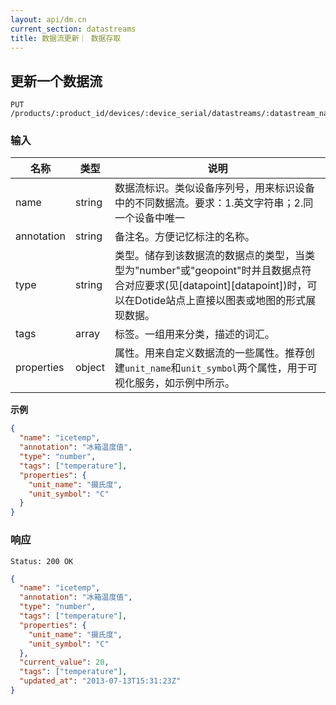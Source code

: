 ```yaml
---
layout: api/dm.cn
current_section: datastreams
title: 数据流更新｜ 数据存取
---
```


## 更新一个数据流

    PUT /products/:product_id/devices/:device_serial/datastreams/:datastream_name

### 输入

| 名称        | 类型    | 说明 |
| ---------- | ------ | ------------------------------------------------------ |
| name       | string | 数据流标识。类似设备序列号，用来标识设备中的不同数据流。要求：1.英文字符串；2.同一个设备中唯一 |
| annotation | string | 备注名。方便记忆标注的名称。 |
| type       | string | 类型。储存到该数据流的数据点的类型，当类型为"number"或"geopoint"时并且数据点符合对应要求(见[datapoint][datapoint])时，可以在Dotide站点上直接以图表或地图的形式展现数据。 |
| tags       | array  | 标签。一组用来分类，描述的词汇。 |
| properties | object   | 属性。用来自定义数据流的一些属性。推荐创建`unit_name`和`unit_symbol`两个属性，用于可视化服务，如示例中所示。 |

**示例**

```json
{
  "name": "icetemp",
  "annotation": "冰箱温度值",
  "type": "number",
  "tags": ["temperature"],
  "properties": {
    "unit_name": "摄氏度",
    "unit_symbol": "C"
  }
}
```

### 响应

    Status: 200 OK

```json
{
  "name": "icetemp",
  "annotation": "冰箱温度值",
  "type": "number",
  "tags": ["temperature"],
  "properties": {
    "unit_name": "摄氏度",
    "unit_symbol": "C"
  },
  "current_value": 20,
  "tags": ["temperature"],
  "updated_at": "2013-07-13T15:31:23Z"
}
```
